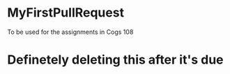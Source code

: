 # MyFirstPullRequest
To be used for the assignments in Cogs 108

# Definetely deleting this after it's due
